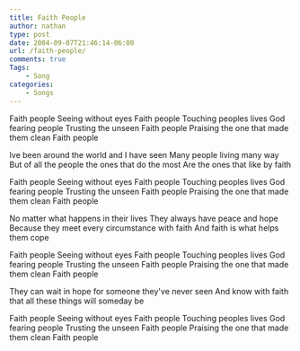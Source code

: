 ```yaml
---
title: Faith People
author: nathan
type: post
date: 2004-09-07T21:46:14-06:00
url: /faith-people/
comments: true
Tags:
    - Song
categories:
    - Songs
---
```

Faith people
Seeing without eyes
Faith people
Touching peoples lives
God fearing people
Trusting the unseen
Faith people
Praising the one that made them clean
Faith people

Ive been around the world and I have seen
Many people living many way
But of all the people the ones that do the most
Are the ones that like by faith

Faith people
Seeing without eyes
Faith people
Touching peoples lives
God fearing people
Trusting the unseen
Faith people
Praising the one that made them clean
Faith people

No matter what happens in their lives
They always have peace and hope
Because they meet every circumstance with faith
And faith is what helps them cope

Faith people
Seeing without eyes
Faith people
Touching peoples lives
God fearing people
Trusting the unseen
Faith people
Praising the one that made them clean
Faith people

They can wait in hope for someone they've never seen
And know with faith that all these things will someday be

Faith people
Seeing without eyes
Faith people
Touching peoples lives
God fearing people
Trusting the unseen
Faith people
Praising the one that made them clean
Faith people
